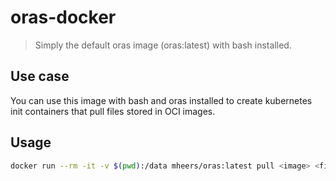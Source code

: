 # oras-docker

> Simply the default oras image (oras:latest) with bash installed.

## Use case

You can use this image with bash and oras installed to create kubernetes init containers that pull files stored in OCI images.

## Usage

```bash
docker run --rm -it -v $(pwd):/data mheers/oras:latest pull <image> <file>
```
